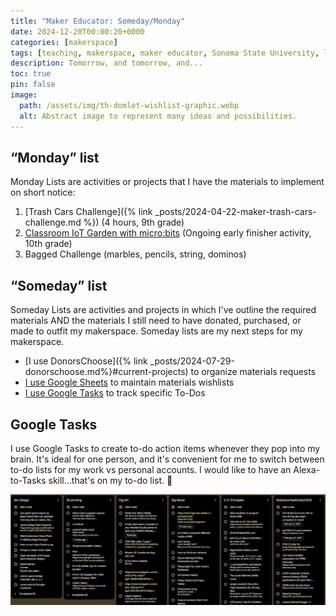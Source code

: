 ```yaml
---
title: "Maker Educator: Someday/Monday"
date: 2024-12-20T00:00:20+0000
categories: [makerspace]
tags: [teaching, makerspace, maker educator, Sonoma State University, lists]
description: Tomorrow, and tomorrow, and...
toc: true
pin: false
image:
  path: /assets/img/th-domlet-wishlist-graphic.webp
  alt: Abstract image to represent many ideas and possibilities.
---
```


## “Monday” list

Monday Lists are activities or projects that I have the materials to implement on short notice:

1. [Trash Cars Challenge]({% link _posts/2024-04-22-maker-trash-cars-challenge.md %}) (4 hours, 9th grade)
1. [Classroom IoT Garden with micro:bits](https://docs.google.com/document/d/1s1dZvnDK8diLR5ri1aDfE1h_smqfcFox2VEQXFZTv0k/edit?tab=t.0) (Ongoing early finisher activity, 10th grade)
1. Bagged Challenge (marbles, pencils, string, dominos)

## “Someday” list

Someday Lists are activities and projects in which I've outline the required materials AND the materials I still need to have donated, purchased, or made to outfit my makerspace. Someday lists are my next steps for my makerspace.

- [I use DonorsChoose]({% link _posts/2024-07-29-donorschoose.md%}#current-projects) to organize materials requests
- [I use Google Sheets](https://docs.google.com/spreadsheets/d/e/2PACX-1vTUT0ImVHR1ukonvOpyFbFwKoNblQzb99l9PQ-xtXe2-38w9NZSDg7zp8ctuMja_Lla-vzMx9urOpjV/pubhtml) to maintain materials wishlists
- [I use Google Tasks](https://support.google.com/tasks/answer/7675772?hl=en) to track specific To-Dos

## Google Tasks

I use Google Tasks to create to-do action items whenever they pop into my brain. It's ideal for one person, and it's convenient for me to switch between to-do lists for my work vs personal accounts. I would like to have an Alexa-to-Tasks skill...that's on my to-do list. 🤣

![Screenshot of Google Tasks](/assets/img/maker-educator/domlet-maker-todo-list.jpg)
